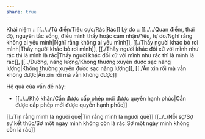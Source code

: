 ```yaml
---
share: true
---
```

Khái niệm :: [[../../Từ điển/Tiêu cực/Rác|Rác]]
Lý do :: [[../../Quan điểm, thái độ, nguyên tắc sống, điều mình thấy hoặc cảm nhận/Yêu, tự do/Nghĩ rằng không ai yêu mình|Nghĩ rằng không ai yêu mình]], [[./Thấy người khác bỏ rơi mình|Thấy người khác bỏ rơi mình]], [[./Thấy người khác đối xử với mình như rác thì là mình là rác|Thấy người khác đối xử với mình như rác thì là mình là rác]], [[../Đường, năng lượng/Không thường xuyên được sạc năng lượng|Không thường xuyên được sạc năng lượng]], [[./Ăn xin rồi mà vẫn không được|Ăn xin rồi mà vẫn không được]]

Hệ quả của vấn đề này:
- [[../../Khó khăn/Cần được cấp phép mới được quyền hạnh phúc|Cần được cấp phép mới được quyền hạnh phúc]]


[[./Tin rằng mình là người què|Tin rằng mình là người què]] 
[[../../Nỗi sợ/Sợ sự kết thúc/Sợ một ngày mình không còn là rác|Sợ một ngày mình không còn là rác]]